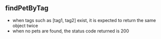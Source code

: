 <!-- Add any assumptions here -->

## findPetByTag

- when tags such as [tag1, tag2] exist, it is expected to return the same object twice
- when no pets are found, the status code returned is 200
